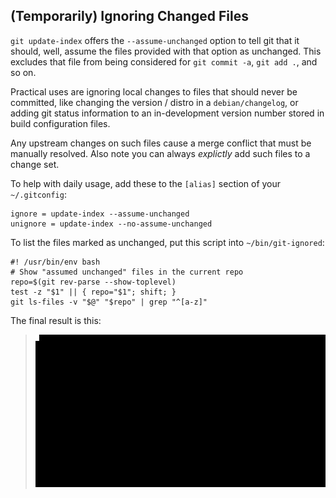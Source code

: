 ## (Temporarily) Ignoring Changed Files

`git update-index` offers the `--assume-unchanged` option to tell git that it should, well, assume the files provided with that option as unchanged. This excludes that file from being considered for `git commit -a`, `git add .`, and so on.

Practical uses are ignoring local changes to files that should never be committed, like changing the version / distro in a `debian/changelog`, or adding git status information to an in-development version number stored in build configuration files.

Any upstream changes on such files cause a merge conflict that must be manually resolved. Also note you can always *explictly* add such files to a change set.

To help with daily usage, add these to the `[alias]` section of your `~/.gitconfig`:

    ignore = update-index --assume-unchanged
    unignore = update-index --no-assume-unchanged

To list the files marked as unchanged, put this script into `~/bin/git-ignored`:

    #! /usr/bin/env bash
    # Show "assumed unchanged" files in the current repo
    repo=$(git rev-parse --show-toplevel)
    test -z "$1" || { repo="$1"; shift; }
    git ls-files -v "$@" "$repo" | grep "^[a-z]"

The final result is this:

> ![git-ignore.gif](https://raw.githubusercontent.com/jhermann/ruby-slippers/master/doc/_static/git-ignore.gif)
